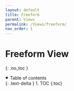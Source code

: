 ```yaml
---
layout: default
title: Freeform
parent: Views
permalink: /Views/freeform/
nav_order: 1
---
```


# Freeform View
{: .no_toc }

<details open markdown="block">
  <summary>
    Table of contents
  </summary>
  {: .text-delta }
1. TOC
{:toc}
</details>